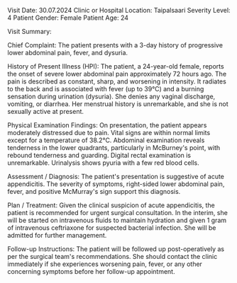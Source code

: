 Visit Date: 30.07.2024
Clinic or Hospital Location: Taipalsaari
Severity Level: 4
Patient Gender: Female
Patient Age: 24

Visit Summary:

Chief Complaint: The patient presents with a 3-day history of progressive lower abdominal pain, fever, and dysuria.

History of Present Illness (HPI): The patient, a 24-year-old female, reports the onset of severe lower abdominal pain approximately 72 hours ago. The pain is described as constant, sharp, and worsening in intensity. It radiates to the back and is associated with fever (up to 39°C) and a burning sensation during urination (dysuria). She denies any vaginal discharge, vomiting, or diarrhea. Her menstrual history is unremarkable, and she is not sexually active at present.

Physical Examination Findings: On presentation, the patient appears moderately distressed due to pain. Vital signs are within normal limits except for a temperature of 38.2°C. Abdominal examination reveals tenderness in the lower quadrants, particularly in McBurney's point, with rebound tenderness and guarding. Digital rectal examination is unremarkable. Urinalysis shows pyuria with a few red blood cells.

Assessment / Diagnosis: The patient's presentation is suggestive of acute appendicitis. The severity of symptoms, right-sided lower abdominal pain, fever, and positive McMurray's sign support this diagnosis.

Plan / Treatment: Given the clinical suspicion of acute appendicitis, the patient is recommended for urgent surgical consultation. In the interim, she will be started on intravenous fluids to maintain hydration and given 1 gram of intravenous ceftriaxone for suspected bacterial infection. She will be admitted for further management.

Follow-up Instructions: The patient will be followed up post-operatively as per the surgical team's recommendations. She should contact the clinic immediately if she experiences worsening pain, fever, or any other concerning symptoms before her follow-up appointment.